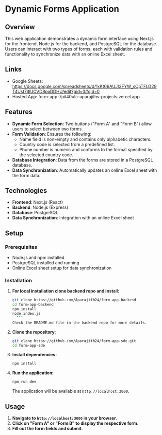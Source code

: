 # Dynamic Forms Application

## Overview

This web application demonstrates a dynamic form interface using Next.js for the frontend, Node.js for the backend, and PostgreSQL for the database. Users can interact with two types of forms, each with validation rules and functionality to synchronize data with an online Excel sheet.

## Links

- Google Sheets: https://docs.google.com/spreadsheets/d/1xKt69AUJI3FYW_sCpTFLD29T4Ust7itlUCVD8poDDHU/edit?gid=0#gid=0
- Hosted App: form-app-7pit40ulc-aparajiths-projects.vercel.app

## Features

- **Dynamic Form Selection**: Two buttons ("Form A" and "Form B") allow users to select between two forms.
- **Form Validation**: Ensures the following:
  - Name field is non-empty and contains only alphabetic characters.
  - Country code is selected from a predefined list.
  - Phone number is numeric and conforms to the format specified by the selected country code.
- **Database Integration**: Data from the forms are stored in a PostgreSQL database.
- **Data Synchronization**: Automatically updates an online Excel sheet with the form data.

## Technologies

- **Frontend**: Next.js (React)
- **Backend**: Node.js (Express)
- **Database**: PostgreSQL
- **Data Synchronization**: Integration with an online Excel sheet

## Setup

### Prerequisites

- Node.js and npm installed
- PostgreSQL installed and running
- Online Excel sheet setup for data synchronization

### Installation

1. **For local installation clone backend repo and install:**

      ```bash
      git clone https://github.com/Aparajith24/form-app-backend
      cd form-app-backend
      npm install
      node index.js
        ```
    Check the README.md file in the backend repo for more details.

2. **Clone the repository:**

    ```bash
    git clone https://github.com/Aparajith24/form-app-sde.git
    cd form-app-sde
    ```

3. **Install dependencies:**

    ```bash
    npm install
    ```

4. **Run the application:**

    ```bash
    npm run dev
    ```

    The application will be available at `http://localhost:3000`.

## Usage

1. **Navigate to `http://localhost:3000` in your browser.**
2. **Click on "Form A" or "Form B" to display the respective form.**
3. **Fill out the form fields and submit.**
